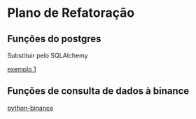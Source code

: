 # Plano de Refatoração

## Funções do postgres

Substituir pelo SQLAlchemy

[exemplo 1](https://www.learndatasci.com/tutorials/using-databases-python-postgres-sqlalchemy-and-alembic/ "learndatasci, Data Science Tutorials") 

## Funções de consulta de dados à binance

[python-binance](https://python-binance.readthedocs.io/en/latest/ "Python wrapper for binance API")
